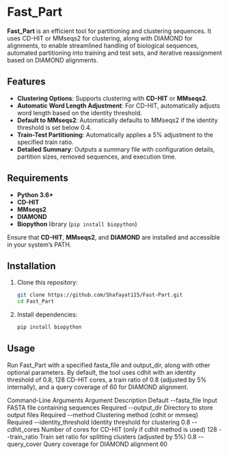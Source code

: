 # Fast_Part

**Fast_Part** is an efficient tool for partitioning and clustering sequences. It uses CD-HIT or MMseqs2 for clustering, along with DIAMOND for alignments, to enable streamlined handling of biological sequences, automated partitioning into training and test sets, and iterative reassignment based on DIAMOND alignments. 

## Features

- **Clustering Options**: Supports clustering with **CD-HIT** or **MMseqs2**.
- **Automatic Word Length Adjustment**: For CD-HIT, automatically adjusts word length based on the identity threshold.
- **Default to MMseqs2**: Automatically defaults to MMseqs2 if the identity threshold is set below 0.4.
- **Train-Test Partitioning**: Automatically applies a 5% adjustment to the specified train ratio.
- **Detailed Summary**: Outputs a summary file with configuration details, partition sizes, removed sequences, and execution time.

## Requirements

- **Python 3.6+**
- **CD-HIT**
- **MMseqs2**
- **DIAMOND**
- **Biopython** library (`pip install biopython`)

Ensure that **CD-HIT**, **MMseqs2**, and **DIAMOND** are installed and accessible in your system’s PATH.

## Installation

1. Clone this repository:
   ```bash
   git clone https://github.com/Shafayat115/Fast-Part.git
   cd Fast_Part
2. Install dependencies:
   ```bash
   pip install biopython
## Usage
Run Fast_Part with a specified fasta_file and output_dir, along with other optional parameters. By default, the tool uses cdhit with an identity threshold of 0.8, 128 CD-HIT cores, a train ratio of 0.8 (adjusted by 5% internally), and a query coverage of 60 for DIAMOND alignment.

Command-Line Arguments
Argument	Description	Default
--fasta_file	Input FASTA file containing sequences	Required
--output_dir	Directory to store output files	Required
--method	Clustering method (cdhit or mmseq)	Required
--identity_threshold	Identity threshold for clustering	0.8
--cdhit_cores	Number of cores for CD-HIT (only if cdhit method is used)	128
--train_ratio	Train set ratio for splitting clusters (adjusted by 5%)	0.8
--query_cover	Query coverage for DIAMOND alignment	60
